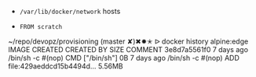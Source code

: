 - `/var/lib/docker/network` hosts

- `FROM scratch`

~/repo/devopz/provisioning (master ✘)✖✹✭ ᐅ docker history alpine:edge
IMAGE CREATED CREATED BY SIZE COMMENT
3e8d7a5561f0 7 days ago /bin/sh -c #(nop) CMD ["/bin/sh"] 0B
<missing> 7 days ago /bin/sh -c #(nop) ADD file:429aeddcd15b4494d… 5.56MB
